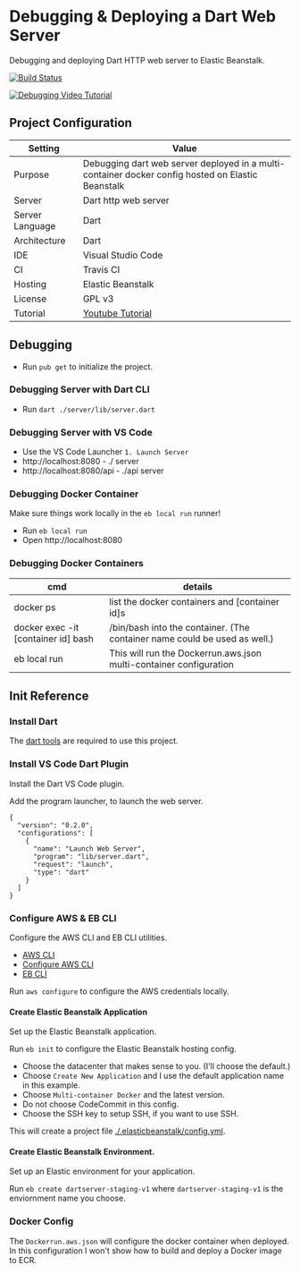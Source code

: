 # Debugging & Deploying a Dart Web Server
Debugging and deploying Dart HTTP web server to Elastic Beanstalk.

[![Build Status](https://www.travis-ci.org/branflake2267/debugging-dart-webserver.svg?branch=master)](https://www.travis-ci.org/branflake2267/debugging-dart-webserver)

[![Debugging Video Tutorial](https://img.youtube.com/vi/xxxxxx/0.jpg)](https://www.youtube.com/watch?v=xxxxxx)


## Project Configuration 
| Setting | Value |
| --- | --- |
| Purpose | Debugging dart web server deployed in a multi-container docker config hosted on Elastic Beanstalk |
| Server | Dart http web server |
| Server Language | Dart |
| Architecture | Dart |
| IDE | Visual Studio Code |
| CI | Travis CI |
| Hosting | Elastic Beanstalk |
| License | GPL v3 |
| Tutorial | [Youtube Tutorial](https://www.youtube.com/watch?v=xxxx) |



## Debugging

* Run `pub get` to initialize the project.

### Debugging Server with Dart CLI

* Run `dart ./server/lib/server.dart`

### Debugging Server with VS Code

* Use the VS Code Launcher `1. Launch Server`
* http://localhost:8080 - ./ server
* http://localhost:8080/api - ./api server

### Debugging Docker Container
Make sure things work locally in the `eb local run` runner!

* Run `eb local run`
* Open http://localhost:8080

### Debugging Docker Containers
| cmd | details |
| --- | --- |
| docker ps | list the docker containers and [container id]s |
| docker exec -it [container id] bash| /bin/bash into the container. (The container name could be used as well.) |
| eb local run | This will run the Dockerrun.aws.json multi-container configuration  |  



## Init Reference

### Install Dart
The [dart tools](https://dart.dev/get-dart) are required to use this project. 

### Install VS Code Dart Plugin
Install the Dart VS Code plugin. 

Add the program launcher, to launch the web server.
```
{
  "version": "0.2.0",
  "configurations": [
    {
      "name": "Launch Web Server",
      "program": "lib/server.dart",
      "request": "launch",
      "type": "dart"
    }
  ]
}
```

### Configure AWS & EB CLI
Configure the AWS CLI and EB CLI utilities.

* [AWS CLI](https://docs.aws.amazon.com/cli/latest/userguide/cli-chap-install.html)
* [Configure AWS CLI](https://docs.aws.amazon.com/cli/latest/userguide/cli-chap-configure.html)
* [EB CLI](https://docs.aws.amazon.com/elasticbeanstalk/latest/dg/eb-cli3.html)

Run `aws configure` to configure the AWS credentials locally.

#### Create Elastic Beanstalk Application
Set up the Elastic Beanstalk application.

Run `eb init` to configure the Elastic Beanstalk hosting config.

* Choose the datacenter that makes sense to you. (I'll choose the default.)
* Choose `Create New Application` and I use the default application name in this example.
* Choose `Multi-container Docker` and the latest version.
* Do not choose CodeCommit in this config.
* Choose the SSH key to setup SSH, if you want to use SSH.

This will create a project file [./.elasticbeanstalk/config.yml](./.elasticbeanstalk/config.yml).

#### Create Elastic Beanstalk Environment.
Set up an Elastic environment for your application. 

Run `eb create dartserver-staging-v1` where `dartserver-staging-v1` is the enviornment name you choose. 

### Docker Config
The `Dockerrun.aws.json` will configure the docker container when deployed. 
In this configuration I won't show how to build and deploy a Docker image to ECR.


